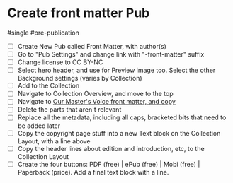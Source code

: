 # Create front matter Pub

#single #pre-publication

- [ ] Create New Pub called Front Matter, with author(s)
- [ ] Go to "Pub Settings" and change link with "-front-matter" suffix
- [ ] Change license to CC BY-NC
- [ ] Select hero header, and use for Preview image too. Select the other Background settings (varies by Collection)
- [ ] Add to the Collection
- [ ] Navigate to Collection Overview, and move to the top
- [ ] Navigate to [Our Master's Voice front matter, and copy](https://www.mediastudies.press/pub/jqliwyje/release/14)
- [ ] Delete the parts that aren't relevant
- [ ] Replace all the metadata, including all caps, bracketed bits that need to be added later
- [ ] Copy the copyright page stuff into a new Text block on the Collection Layout, with a line above
- [ ] Copy the header lines about edition and introduction, etc, to the Collection Layout
- [ ] Create the four buttons: PDF (free) | ePub (free) | Mobi (free) | Paperback (price). Add a final text block with a line.